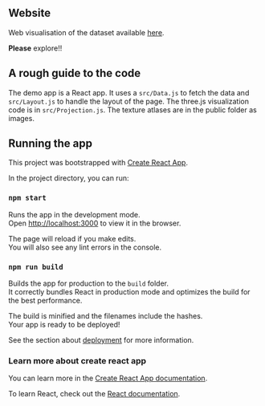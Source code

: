 ## Website 
Web visualisation of the dataset available [here](https://tianbreznik.github.io/Finding-Livable-Cities/). 

**Please** explore!!

## A rough guide to the code

The demo app is a React app. It uses a `src/Data.js` to fetch the data and `src/Layout.js` to handle the layout of the page. The three.js visualization code is in `src/Projection.js`. The texture atlases are in the public folder as images.

## Running the app

This project was bootstrapped with [Create React App](https://github.com/facebook/create-react-app).

In the project directory, you can run:

### `npm start`

Runs the app in the development mode.<br>
Open [http://localhost:3000](http://localhost:3000) to view it in the browser.

The page will reload if you make edits.<br>
You will also see any lint errors in the console.

### `npm run build`

Builds the app for production to the `build` folder.<br>
It correctly bundles React in production mode and optimizes the build for the best performance.

The build is minified and the filenames include the hashes.<br>
Your app is ready to be deployed!

See the section about [deployment](https://facebook.github.io/create-react-app/docs/deployment) for more information.

### Learn more about create react app

You can learn more in the [Create React App documentation](https://facebook.github.io/create-react-app/docs/getting-started).

To learn React, check out the [React documentation](https://reactjs.org/).
